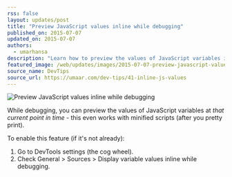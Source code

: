 ```yaml
---
rss: false
layout: updates/post
title: "Preview JavaScript values inline while debugging"
published_on: 2015-07-07
updated_on: 2015-07-07
authors:
  - umarhansa
description: "Learn how to preview the values of JavaScript variables in DevTools while debugging."
featured_image: /web/updates/images/2015-07-07-preview-javascript-values-inline-while-debugging/inline-js-values.gif
source_name: DevTips
source_url: https://umaar.com/dev-tips/41-inline-js-values
---
```

<img src="/web/updates/images/2015-07-07-preview-javascript-values-inline-while-debugging/inline-js-values.gif" alt="Preview JavaScript values inline while debugging">

While debugging, you can preview the values of JavaScript variables at <em>that current point in time</em> - this even works with minified scripts (after you pretty print).</p>
To enable this feature (if it's not already):

<ol>
<li>Go to DevTools settings (the cog wheel).</li>
<li>Check General &gt; Sources &gt; Display variable values inline while debugging.</li>
</ol>
